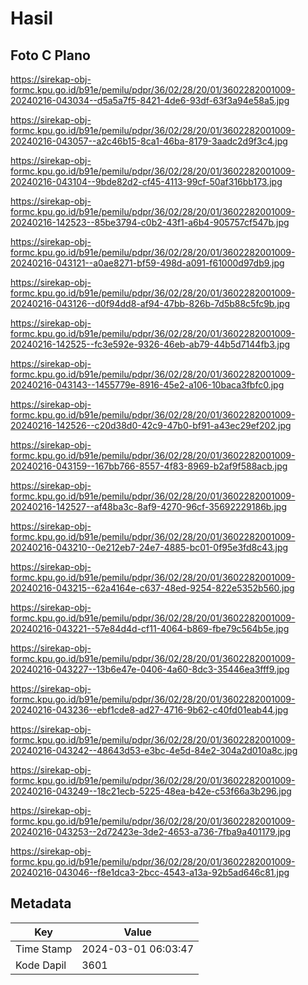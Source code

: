 # Hasil

## Foto C Plano

https://sirekap-obj-formc.kpu.go.id/b91e/pemilu/pdpr/36/02/28/20/01/3602282001009-20240216-043034--d5a5a7f5-8421-4de6-93df-63f3a94e58a5.jpg

https://sirekap-obj-formc.kpu.go.id/b91e/pemilu/pdpr/36/02/28/20/01/3602282001009-20240216-043057--a2c46b15-8ca1-46ba-8179-3aadc2d9f3c4.jpg

https://sirekap-obj-formc.kpu.go.id/b91e/pemilu/pdpr/36/02/28/20/01/3602282001009-20240216-043104--9bde82d2-cf45-4113-99cf-50af316bb173.jpg

https://sirekap-obj-formc.kpu.go.id/b91e/pemilu/pdpr/36/02/28/20/01/3602282001009-20240216-142523--85be3794-c0b2-43f1-a6b4-905757cf547b.jpg

https://sirekap-obj-formc.kpu.go.id/b91e/pemilu/pdpr/36/02/28/20/01/3602282001009-20240216-043121--a0ae8271-bf59-498d-a091-f61000d97db9.jpg

https://sirekap-obj-formc.kpu.go.id/b91e/pemilu/pdpr/36/02/28/20/01/3602282001009-20240216-043126--d0f94dd8-af94-47bb-826b-7d5b88c5fc9b.jpg

https://sirekap-obj-formc.kpu.go.id/b91e/pemilu/pdpr/36/02/28/20/01/3602282001009-20240216-142525--fc3e592e-9326-46eb-ab79-44b5d7144fb3.jpg

https://sirekap-obj-formc.kpu.go.id/b91e/pemilu/pdpr/36/02/28/20/01/3602282001009-20240216-043143--1455779e-8916-45e2-a106-10baca3fbfc0.jpg

https://sirekap-obj-formc.kpu.go.id/b91e/pemilu/pdpr/36/02/28/20/01/3602282001009-20240216-142526--c20d38d0-42c9-47b0-bf91-a43ec29ef202.jpg

https://sirekap-obj-formc.kpu.go.id/b91e/pemilu/pdpr/36/02/28/20/01/3602282001009-20240216-043159--167bb766-8557-4f83-8969-b2af9f588acb.jpg

https://sirekap-obj-formc.kpu.go.id/b91e/pemilu/pdpr/36/02/28/20/01/3602282001009-20240216-142527--af48ba3c-8af9-4270-96cf-35692229186b.jpg

https://sirekap-obj-formc.kpu.go.id/b91e/pemilu/pdpr/36/02/28/20/01/3602282001009-20240216-043210--0e212eb7-24e7-4885-bc01-0f95e3fd8c43.jpg

https://sirekap-obj-formc.kpu.go.id/b91e/pemilu/pdpr/36/02/28/20/01/3602282001009-20240216-043215--62a4164e-c637-48ed-9254-822e5352b560.jpg

https://sirekap-obj-formc.kpu.go.id/b91e/pemilu/pdpr/36/02/28/20/01/3602282001009-20240216-043221--57e84d4d-cf11-4064-b869-fbe79c564b5e.jpg

https://sirekap-obj-formc.kpu.go.id/b91e/pemilu/pdpr/36/02/28/20/01/3602282001009-20240216-043227--13b6e47e-0406-4a60-8dc3-35446ea3fff9.jpg

https://sirekap-obj-formc.kpu.go.id/b91e/pemilu/pdpr/36/02/28/20/01/3602282001009-20240216-043236--ebf1cde8-ad27-4716-9b62-c40fd01eab44.jpg

https://sirekap-obj-formc.kpu.go.id/b91e/pemilu/pdpr/36/02/28/20/01/3602282001009-20240216-043242--48643d53-e3bc-4e5d-84e2-304a2d010a8c.jpg

https://sirekap-obj-formc.kpu.go.id/b91e/pemilu/pdpr/36/02/28/20/01/3602282001009-20240216-043249--18c21ecb-5225-48ea-b42e-c53f66a3b296.jpg

https://sirekap-obj-formc.kpu.go.id/b91e/pemilu/pdpr/36/02/28/20/01/3602282001009-20240216-043253--2d72423e-3de2-4653-a736-7fba9a401179.jpg

https://sirekap-obj-formc.kpu.go.id/b91e/pemilu/pdpr/36/02/28/20/01/3602282001009-20240216-043046--f8e1dca3-2bcc-4543-a13a-92b5ad646c81.jpg


## Metadata

| Key        | Value               |
| ---------- | ------------------- |
| Time Stamp | 2024-03-01 06:03:47 |
| Kode Dapil | 3601                |



